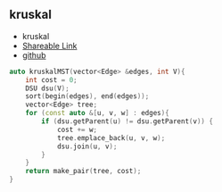
## kruskal

- kruskal
- [Shareable Link](https://thesobersobber.github.io/CP-Snippets/kruskal)
- [github](https://github.com/theSoberSobber/CP-Snippets/blob/main/snippets.json#L725)

```cpp
auto kruskalMST(vector<Edge> &edges, int V){
    int cost = 0;
    DSU dsu(V);
    sort(begin(edges), end(edges));
    vector<Edge> tree;
    for (const auto &[u, v, w] : edges){
        if (dsu.getParent(u) != dsu.getParent(v)) {
            cost += w;
            tree.emplace_back(u, v, w);
            dsu.join(u, v);
        }
    }
    return make_pair(tree, cost);
}

```
